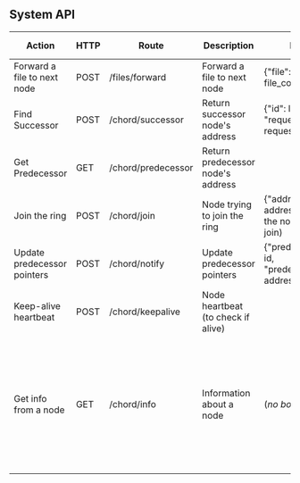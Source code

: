 ## System API

| Action | HTTP | Route | Description | Request | Success response | Error response |
| ------ | ---- | ----- | ----------- | ------- | ---------------- | -------------- |
| Forward a file to next node | POST | /files/forward | Forward a file to next node | {"file": (filename, file_content)} |
| Find Successor | POST | /chord/successor | Return successor node's address | {"id": lookup_id, "requester": requester_addr} | {"successor_id": successor_id, "successor_addr": successor_address} | 
| Get Predecessor | GET | /chord/predecessor | Return predecessor node's address |
| Join the ring | POST | /chord/join | Node trying to join the ring | {"address" : address, "id": id} (of the node trying to join) |
| Update predecessor pointers | POST | /chord/notify | Update predecessor pointers | {"predecessor_id": id, "predecessor_addr": address} | {"message": "ACK"}
| Keep-alive heartbeat | POST | /chord/keepalive | Node heartbeat (to check if alive) |
| Get info from a node | GET | /chord/info | Information about a node | (*no body*) | {"id": id, "address": address, "successor_id": successor_id, "successor_addr": successor_addr, "predecessor_id": predecessor_id, "predecessor_addr": predecessor_addr, "finger_table": finger_table} | (*no body*) |